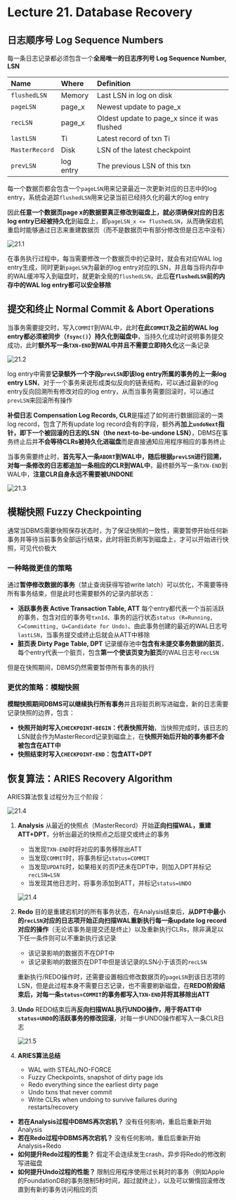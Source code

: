 # Lecture 21. Database Recovery

## 日志顺序号 Log Sequence Numbers

每一条日志记录都必须包含一个**全局唯一的日志序列号 Log Sequence Number, LSN**

|Name|Where|Definition|
|:-|:-|:-|
|`flushedLSN`|Memory|Last LSN in log on disk|
|`pageLSN`|page_x|Newest update to page_x|
|`recLSN`|page_x|Oldest update to page_x since it was flushed|
|`lastLSN`|Ti|Latest record of txn Ti|
|`MasterRecord`|Disk|LSN of the latest checkpoint|
|`prevLSN`|log entry|The previous LSN of this txn|

每一个数据页都会包含一个`pageLSN`用来记录最近一次更新对应的日志中的log entry，系统会追踪`flushedLSN`用来记录当前已经持久化的最大的log entry

因此**任意一个数据页page x的数据要真正修改到磁盘上，就必须确保对应的日志log entry已经被持久化**到磁盘上，即`pageLSN_x <= flushedLSN`，从而确保宕机重启时能够通过日志来重建数据页（而不是数据页中有部分修改但是日志中没有）

![21.1](images/21.1.png)

在事务执行过程中，每当需要修改一个数据页中的记录时，就会有对应WAL log entry生成，同时更新`pageLSN`为最新的log entry对应的LSN，并且每当将内存中的WAL缓冲写入到磁盘时，就更新全局的`flushedLSN`，此后**在`flushedLSN`前的内存中的WAL log entry都可以安全移除**

## 提交和终止 Normal Commit & Abort Operations

当事务需要提交时，写入`COMMIT`到WAL中，此时**在此`COMMIT`及之前的WAL log entry都必须被同步（`fsync()`）持久化到磁盘中**，当持久化成功时说明事务提交成功，此时**额外写一条`TXN-END`到WAL中并且不需要立即持久化**这一条记录

![21.2](images/21.2.png)

log entry中需要**记录额外一个字段`prevLSN`即该log entry所属的事务的上一条log entry LSN**，对于一个事务来说形成类似反向的链表结构，可以通过最新的log entry反向回溯所有修改对应的log entry，从而当事务需要回滚时，可以通过`prevLSN`来回滚所有操作

**补偿日志 Compensation Log Records, CLR**是描述了如何进行数据回滚的一类log record，包含了所有update log record会有的字段，额外再**加上`undoNext`指针，即下一个被回滚的日志的LSN（the next-to-be-undone LSN）**，DBMS在事务终止后并**不会等待CLRs被持久化进磁盘**而是直接通知应用程序相应的事务终止

当事务需要终止时，**首先写入一条`ABORT`到WAL中，随后根据`prevLSN`进行回溯，对每一条修改的日志都追加一条相应的CLR到WAL中**，最终额外写一条`TXN-END`到WAL中，**注意CLR自身永远不需要被UNDONE**

![21.3](images/21.3.png)

## 模糊快照 Fuzzy Checkpointing

通常当DBMS需要快照保存状态时，为了保证快照的一致性，需要暂停开始任何新事务并等待当前事务全部运行结束，此时将脏页刷写到磁盘上，才可以开始进行快照，可见代价极大

### 一种略微更佳的策略

通过**暂停修改数据的事务**（禁止查询获得写锁write latch）可以优化，不需要等待所有事务结束，但是此时也需要额外的记录内部状态：

- **活跃事务表 Active Transaction Table, ATT**
  每个entry都代表一个当前活跃的事务，包含对应的事务号`txnId`、事务的运行状态`status (R=Running, C=Committing, U=Candidate for Undo)`、由此事务创建的最近的WAL日志号`lastLSN`，当事务提交或终止后就会从ATT中移除
- **脏页表 Dirty Page Table, DPT**
  记录缓存池中**包含有未提交事务数据的脏页**，每个entry代表一个脏页，包含**第一个使该页变为脏页**的WAL日志号`recLSN`

但是在快照期间，DBMS仍然需要暂停所有事务的执行

### 更优的策略：模糊快照

**模糊快照期间DBMS可以继续执行所有事务**并且将脏页刷写进磁盘，新的日志需要记录快照的边界，包含：

- **快照开始时写入`CHECKPOINT-BEGIN`：代表快照开始**，当快照完成时，该日志的LSN就会作为MasterRecord记录到磁盘上，在**快照开始后开始的事务都不会被包含在ATT中**
- **快照结束时写入`CHECKPOINT-END`：包含ATT+DPT**

## 恢复算法：ARIES Recovery Algorithm

ARIES算法恢复过程分为三个阶段：

![21.4](images/21.4.png)

1. **Analysis**
   从最近的快照点（MasterRecord）开始**正向扫描WAL，重建ATT+DPT**，分析出最近的快照点之后提交或终止的事务
   - 当发现`TXN-END`时将对应的事务移除出ATT
   - 当发现`COMMIT`时，将事务标记`status=COMMIT`
   - 当发现`UPDATE`时，如果相关的页P还未在DPT中，则加入DPT并标记`recLSN=LSN`
   - 当发现其他日志时，将事务添加到ATT，并标记`status=UNDO`

   ![21.4](images/21.4.gif)

2. **Redo**
   目的是重建宕机时的所有事务状态，在Analysis结束后，**从DPT中最小的`recLSN`对应的日志项开始正向扫描WAL重新执行每一条update log record对应的操作**（无论该事务是提交还是终止）以及重新执行CLRs，除非满足以下任一条件则可以不重新执行该记录
   - 该记录影响的数据页不在DPT中
   - 该记录影响的数据页在DPT中但是该记录的LSN小于该页的`recLSN`

   重新执行/REDO操作时，还需要设置相应修改数据页的`pageLSN`到该日志项的LSN，但是此过程本身不需要日志记录，也不需要刷新磁盘，在**REDO阶段结束后，对每一条`status=COMMIT`的事务都写入`TXN-END`并将其移除出ATT**
3. **Undo**
   REDO结束后再**反向扫描WAL执行UNDO操作，用于将ATT中`status=UNDO`的活跃事务的修改回滚**，对每一步UNDO操作都写入一条CLR日志

   ![21.5](images/21.5.gif)

4. **ARIES算法总结**
   - WAL with STEAL/NO-FORCE
   - Fuzzy Checkpoints, snapshot of dirty page ids
   - Redo everything since the earliest dirty page
   - Undo txns that never commit
   - Write CLRs when undoing to survive failures during restarts/recovery

- **若在Analysis过程中DBMS再次宕机？**
  没有任何影响，重启后重新开始Analysis
- **若在Redo过程中DBMS再次宕机？**
  没有任何影响，重启后重新开始Analysis+Redo
- **如何提升Redo过程的性能？**
  假定不会连续发生crash，异步将Redo的修改刷写进磁盘
- **如何提升Undo过程的性能？**
  限制应用程序使用过长耗时的事务（例如Apple的FoundationDB的事务限制5秒时间，超过就终止），以及可以懒惰回滚修改直到有新的事务访问相应的页
